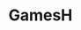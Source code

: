 <!DOCTYPE html>
<html>
  <head>
    <title>GamesH</title>
  </head>
  <body>
    <h1><center><background = "blue">GamesH</center></h1>
  </body>
</html>
